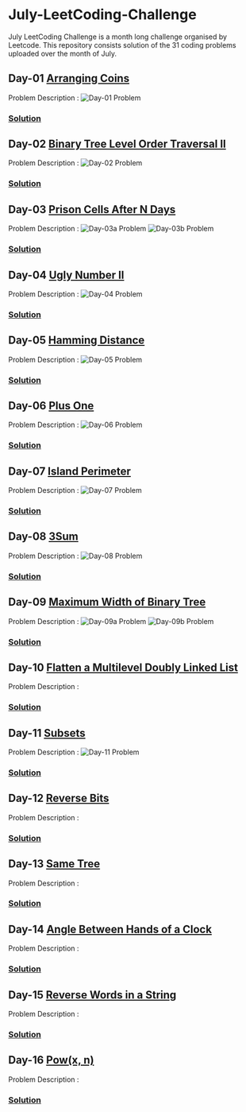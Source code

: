 # July-LeetCoding-Challenge
July LeetCoding Challenge is a month long challenge organised by Leetcode. This repository consists solution of the 31 coding problems uploaded over the month of July.

## Day-01 [Arranging Coins](https://leetcode.com/explore/featured/card/july-leetcoding-challenge/544/week-1-july-1st-july-7th/3377/)
Problem Description :
![Day-01 Problem](../assets/Day-01.png?raw=true)
### [Solution](https://github.com/yashrt/July-LeetCoding-Challenge/blob/master/Day-01.cpp)

## Day-02 [Binary Tree Level Order Traversal II](https://leetcode.com/explore/featured/card/july-leetcoding-challenge/544/week-1-july-1st-july-7th/3378/)
Problem Description :
![Day-02 Problem](../assets/Day-02.png?raw=true)
### [Solution](https://github.com/yashrt/July-LeetCoding-Challenge/blob/master/Day-02.cpp)

## Day-03 [Prison Cells After N Days](https://leetcode.com/explore/featured/card/july-leetcoding-challenge/544/week-1-july-1st-july-7th/3379/)
Problem Description :
![Day-03a Problem](../assets/Day-03a.png?raw=true)
![Day-03b Problem](../assets/Day-03b.png?raw=true)
### [Solution](https://github.com/yashrt/July-LeetCoding-Challenge/blob/master/Day-03.cpp)

## Day-04 [Ugly Number II](https://leetcode.com/explore/challenge/card/july-leetcoding-challenge/544/week-1-july-1st-july-7th/3380/)
Problem Description :
![Day-04 Problem](../assets/Day-04.png?raw=true)
### [Solution](https://github.com/yashrt/July-LeetCoding-Challenge/blob/master/Day-04.cpp)

## Day-05 [Hamming Distance](https://leetcode.com/explore/challenge/card/july-leetcoding-challenge/544/week-1-july-1st-july-7th/3381/)
Problem Description :
![Day-05 Problem](../assets/Day-05.png?raw=true)
### [Solution](https://github.com/yashrt/July-LeetCoding-Challenge/blob/master/Day-05.cpp)

## Day-06 [Plus One](https://leetcode.com/explore/challenge/card/july-leetcoding-challenge/544/week-1-july-1st-july-7th/3382/)
Problem Description :
![Day-06 Problem](../assets/Day-06.png?raw=true)
### [Solution](https://github.com/yashrt/July-LeetCoding-Challenge/blob/master/Day-06.cpp)

## Day-07 [Island Perimeter](https://leetcode.com/explore/challenge/card/july-leetcoding-challenge/544/week-1-july-1st-july-7th/3383/)
Problem Description :
![Day-07 Problem](../assets/Day-07.png?raw=true)
### [Solution](https://github.com/yashrt/July-LeetCoding-Challenge/blob/master/Day-07.cpp)

## Day-08 [3Sum](https://leetcode.com/explore/challenge/card/july-leetcoding-challenge/545/week-2-july-8th-july-14th/3384/)
Problem Description :
![Day-08 Problem](../assets/Day-08.png?raw=true)
### [Solution](https://github.com/yashrt/July-LeetCoding-Challenge/blob/master/Day-08.cpp)

## Day-09 [Maximum Width of Binary Tree](https://leetcode.com/explore/challenge/card/july-leetcoding-challenge/545/week-2-july-8th-july-14th/3385/)
Problem Description :
![Day-09a Problem](../assets/Day-09a.png?raw=true)
![Day-09b Problem](../assets/Day-09b.png?raw=true)
### [Solution](https://github.com/yashrt/July-LeetCoding-Challenge/blob/master/Day-09.cpp)

## Day-10 [Flatten a Multilevel Doubly Linked List](https://leetcode.com/explore/challenge/card/july-leetcoding-challenge/545/week-2-july-8th-july-14th/3386/)
Problem Description :

### [Solution](https://github.com/yashrt/July-LeetCoding-Challenge/blob/master/Day-10.cpp)

## Day-11 [Subsets](https://leetcode.com/explore/challenge/card/july-leetcoding-challenge/545/week-2-july-8th-july-14th/3387/)
Problem Description :
![Day-11 Problem](../assets/Day-11.png?raw=true)
### [Solution](https://github.com/yashrt/July-LeetCoding-Challenge/blob/master/Day-11.cpp)


## Day-12 [Reverse Bits](https://leetcode.com/explore/challenge/card/july-leetcoding-challenge/545/week-2-july-8th-july-14th/3388/)
Problem Description :

### [Solution](https://github.com/yashrt/July-LeetCoding-Challenge/blob/master/Day-12.cpp)

## Day-13 [Same Tree](https://leetcode.com/explore/challenge/card/july-leetcoding-challenge/545/week-2-july-8th-july-14th/3389/)
Problem Description :

### [Solution](https://github.com/yashrt/July-LeetCoding-Challenge/blob/master/Day-13.cpp)

## Day-14 [Angle Between Hands of a Clock](https://leetcode.com/explore/challenge/card/july-leetcoding-challenge/545/week-2-july-8th-july-14th/3390/)
Problem Description :

### [Solution](https://github.com/yashrt/July-LeetCoding-Challenge/blob/master/Day-14.cpp)

## Day-15 [Reverse Words in a String](https://leetcode.com/explore/challenge/card/july-leetcoding-challenge/546/week-3-july-15th-july-21st/3391/)
Problem Description :

### [Solution](https://github.com/yashrt/July-LeetCoding-Challenge/blob/master/Day-15.cpp)

## Day-16 [Pow(x, n)](https://leetcode.com/explore/challenge/card/july-leetcoding-challenge/546/week-3-july-15th-july-21st/3392/)
Problem Description :

### [Solution](https://github.com/yashrt/July-LeetCoding-Challenge/blob/master/Day-16.cpp)
